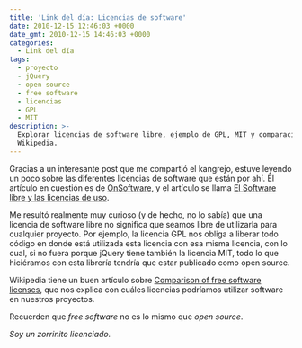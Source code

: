 ```yaml
---
title: 'Link del día: Licencias de software'
date: 2010-12-15 12:46:03 +0000
date_gmt: 2010-12-15 14:46:03 +0000
categories:
  - Link del día
tags:
  - proyecto
  - jQuery
  - open source
  - free software
  - licencias
  - GPL
  - MIT
description: >-
  Explorar licencias de software libre, ejemplo de GPL, MIT y comparación en
  Wikipedia.
---
```



Gracias a un interesante post que me compartió el kangrejo, estuve leyendo un poco sobre las diferentes licencias de software que están por ahí. El artículo en cuestión es de [OnSoftware](http://onsoftware.softonic.com/), y el artículo se llama [El Software libre y las licencias de uso](http://onsoftware.softonic.com/el-software-libre-y-las-licencias-de-uso).

Me resultó realmente muy curioso (y de hecho, no lo sabía) que una licencia de software libre no significa que seamos libre de utilizarla para cualquier proyecto. Por ejemplo, la licencia GPL nos obliga a liberar todo código en donde está utilizada esta licencia con esa misma licencia, con lo cual, si no fuera porque jQuery tiene también la licencia MIT, todo lo que hiciéramos con esta librería tendría que estar publicado como open source.

Wikipedia tiene un buen artículo sobre [Comparison of free software licenses](http://en.wikipedia.org/wiki/Comparison_of_free_software_licenses), que nos explica con cuáles licencias podríamos utilizar software en nuestros proyectos.

Recuerden que _free software_ no es lo mismo que _open source_.

_Soy un zorrinito licenciado._
